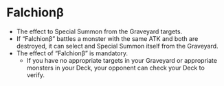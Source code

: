 # Falchionβ

*   The effect to Special Summon from the Graveyard targets.
*   If “Falchionβ” battles a monster with the same ATK and both are destroyed, it can select and Special Summon itself from the Graveyard.
*   The effect of “Falchionβ” is mandatory.
    *   If you have no appropriate targets in your Graveyard or appropriate monsters in your Deck, your opponent can check your Deck to verify.
